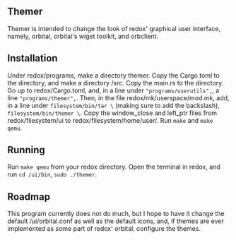 ## Themer
Themer is intended to change the look of redox' graphical user interface, namely, orbital, orbital's wiget toolkit, and orbclient.

## Installation
Under redox/programs, make a directory themer. Copy the Cargo.toml to the directory, and make a directory /src. Copy the main.rs
to the directory. Go up to redox/Cargo.toml, and, in a line under `"programs/userutils",`, a line `"programs/themer",`.
Then, in the file redox/mk/userspace/mod.mk, add, in a line under `filesystem/bin/tar \` (making sure to add the backslash),
`filesystem/bin/themer \`. Copy the window\_close and left\_ptr files from redox/filesystem/ui to redox/filesystem/home/user/. Run `make` and `make qemu`.

## Running
Run `make qemu` from your redox directory. Open the terminal in redox, and run `cd /ui/bin`, `sudo ./themer`.

## Roadmap
This program currently does not do much, but I hope to have it change the default /ui/orbital.conf as well as the default icons,
and, if themes are ever implemented as some part of redox' orbital, configure the themes.
